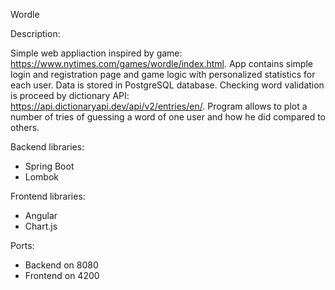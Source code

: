 Wordle

Description:

Simple web appliaction inspired by game: https://www.nytimes.com/games/wordle/index.html. 
App contains simple login and registration page and game logic with personalized statistics for each user.
Data is stored in PostgreSQL database.
Checking word validation is proceed by dictionary API: https://api.dictionaryapi.dev/api/v2/entries/en/.
Program allows to plot a number of tries of guessing a word of one user and how he did compared to others.

Backend libraries:

- Spring Boot
- Lombok

Frontend libraries:

- Angular
- Chart.js

Ports:

- Backend on 8080
- Frontend on 4200
